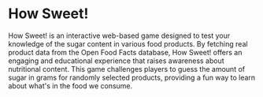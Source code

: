 # How Sweet!

How Sweet! is an interactive web-based game designed to test your knowledge of the sugar content in various food products. By fetching real product data from the Open Food Facts database, How Sweet! offers an engaging and educational experience that raises awareness about nutritional content. This game challenges players to guess the amount of sugar in grams for randomly selected products, providing a fun way to learn about what's in the food we consume.
